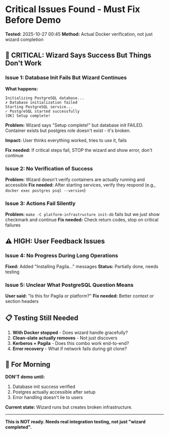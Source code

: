 # Critical Issues Found - Must Fix Before Demo

**Tested:** 2025-10-27 00:45
**Method:** Actual Docker verification, not just wizard completion

## 🔴 CRITICAL: Wizard Says Success But Things Don't Work

### Issue 1: Database Init Fails But Wizard Continues
**What happens:**
```
Initializing PostgreSQL database...
✗ Database initialization failed
Starting PostgreSQL service...
✓ PostgreSQL started successfully
[OK] Setup complete!
```

**Problem:** Wizard says "Setup complete!" but database init FAILED. Container exists but postgres role doesn't exist - it's broken.

**Impact:** User thinks everything worked, tries to use it, fails

**Fix needed:** If critical steps fail, STOP the wizard and show error, don't continue

### Issue 2: No Verification of Success
**Problem:** Wizard doesn't verify containers are actually running and accessible
**Fix needed:** After starting services, verify they respond (e.g., `docker exec postgres psql --version`)

### Issue 3: Actions Fail Silently
**Problem:** `make -C platform-infrastructure init-db` fails but we just show checkmark and continue
**Fix needed:** Check return codes, stop on critical failures

## ⚠️ HIGH: User Feedback Issues

### Issue 4: No Progress During Long Operations
**Fixed:** Added "Installing Pagila..." messages
**Status:** Partially done, needs testing

### Issue 5: Unclear What PostgreSQL Question Means
**User said:** "Is this for Pagila or platform?"
**Fix needed:** Better context or section headers

## 📋 Testing Still Needed

1. **With Docker stopped** - Does wizard handle gracefully?
2. **Clean-slate actually removes** - Not just discovers
3. **Kerberos + Pagila** - Does this combo work end-to-end?
4. **Error recovery** - What if network fails during git clone?

## 🎯 For Morning

**DON'T demo until:**
1. Database init success verified
2. Postgres actually accessible after setup
3. Error handling doesn't lie to users

**Current state:** Wizard runs but creates broken infrastructure.

---

**This is NOT ready. Needs real integration testing, not just "wizard completed".**
